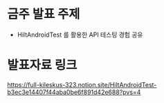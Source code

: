 # 금주 발표 주제
* HiltAndroidTest 를 활용한 API 테스팅 경험 공유

# 발표자료 링크
https://full-kileskus-323.notion.site/HiltAndroidTest-b3ec3e14407f44aba0be6f891d42e688?pvs=4